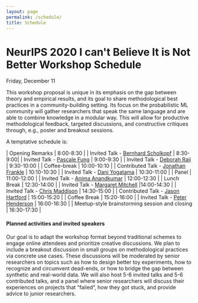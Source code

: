```yaml
---
layout: page
permalink: /schedule/
title: Schedule
---
```


# NeurIPS 2020 I can't Believe It is Not Better Workshop Schedule
Friday, December 11
<!-- Times are listed in Eastern Daylight Time -->

This workshop proposal is unique in its emphasis on the gap between theory and empirical results, and its goal to share methodological best practices in a community-building setting. Its focus on the probabilistic ML community will gather researchers that speak the same language and are able to combine knowledge in a modular way. This will allow for productive methodological feedback, targeted discussions, and constructive critiques through, e.g., poster and breakout sessions.

A temptative schedule is:

| Opening Remarks                    | 8:00-8:30 |
| Invited Talk - [Bernhard Scholkopf](https://www.is.mpg.de/~bs)         | 8:30-9:00|
| Invited Talk - [Pascale Fung](https://pascale.home.ece.ust.hk/)    | 9:00-9:30 |
| Invited Talk - [Deborah Raji](https://ainowinstitute.org/people/deborah-raji.html)         | 9:30-10:00 |
| Coffee-break                       | 10:00-10:10 |
| Contributed Talk - [Jonathan Frankle](https://jfrankle.con)                      | 10:10-10:30 | 
| Invited Talk - [Dani Yogatama](https://dyogatama.github.io/) | 10:30-11:00 |
| Panel                              | 11:00-12:00 |
| Invited Talk - [Anima Anandkumar](http://tensorlab.cms.caltech.edu/users/anima/)                              | 12:00-12:30 |
| Lunch Break | 12:30-14:00 |
| Invited Talk - [Margaret Mitchell](https://www.m-mitchell.com/) |14:00-14:30 |
| Invited Talk - [Chris Maddison](http://www.cs.toronto.edu/~cmaddis/)         | 14:30-15:00 |
| Contributed Talk - [Jason Hartford](https://www.cs.ubc.ca/~jasonhar/)      | 15:00-15:20 |
| Coffee Break                     | 15:20-16:00 |
| Invited Talk - [Peter Henderson](https://www.peterhenderson.co/)     | 16:00-16:30 |
| Meetup-style brainstorming session and closing | 16:30-17:30 |


#### Planned activities and invited speakers

Our goal is to adapt the workshop format beyond traditional schemes to engage online attendees and prioritize creative discussions. We plan to include a breakout discussion in small groups on methodological practices via concrete use cases. These discussions will be moderated by senior researchers on topics such as how to design better toy experiments, how to recognize and circumvent dead-ends, or how to bridge the gap between synthetic and real-world data. We will also host 5-6 invited talks and 5-6 contributed talks, and a panel where senior researchers will discuss their experiences on projects that “failed”, how they got stuck, and provide advice to junior researchers.

